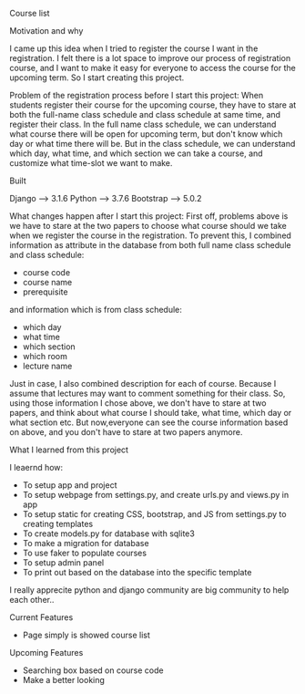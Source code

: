 Course list

Motivation and why

I came up this idea when I tried to register the course I want in the registration.
I felt there is a lot space to improve our process of registration course, 
and I want to make it easy for everyone to access the course for the upcoming term.
So I start creating this project.


Problem of the registration process before I start this project:
When students register their course for the upcoming course, they have to stare at both the full-name class schedule and class schedule at same time, 
and register their class. In the full name class schedule, we can understand what course there will be open for upcoming term, 
but don't know which day or what time there will be. But in the class schedule, we can understand which day, what time,
and which section we can take a course, and customize what time-slot we want to make. 

Built 

Django    --> 3.1.6
Python    --> 3.7.6
Bootstrap --> 5.0.2


What changes happen after I start this project:
First off, problems above is we have to stare at the two papers to choose what course should we take when we register the course in the registration.
To prevent this, I combined information as attribute in the database from both full name class schedule and class schedule:

- course code
- course name 
- prerequisite

and information which is from class schedule:

- which day
- what time
- which section
- which room
- lecture name

Just in case, I also combined description for each of course. Because I assume that lectures may want to comment something for their class.
So, using those information I chose above, we don't have to stare at two papers, and think about what course I should take, what time, which day or what section etc.
But now,everyone can see the course information based on above, and you don't have to stare at two papers anymore.


What I learned from this project


I leaernd how:

- To setup app and project 
- To setup webpage from settings.py, and create urls.py and views.py in app
- To setup static for creating CSS, bootstrap, and JS from settings.py to creating templates
- To create models.py for database with sqlite3
- To make a migration for database
- To use faker to populate courses
- To setup admin panel
- To print out based on the database into the specific template

I really apprecite python and django community are big community to help each other..


Current Features
- Page simply is showed course list 

Upcoming Features
- Searching box based on course code
- Make a better looking





